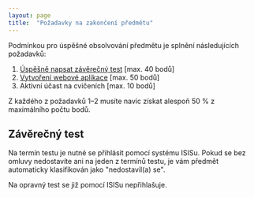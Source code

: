```yaml
---
layout: page
title:  "Požadavky na zakončení předmětu"
---
```


Podmínkou pro úspěšné obsolvování předmětu je splnění následujících požadavků:

1. [Úspěšně napsat závěrečný test](#test) [max. 40 bodů]
2. [Vytvoření webové aplikace](aplikace/) [max. 50 bodů]
3. Aktivní účast na cvičeních [max. 10 bodů]

Z každého z požadavků 1–2 musíte navíc získat alespoň 50 % z
maximálního počtu bodů.

<a id="test"></a>

## Závěrečný test ##

Na termín testu je nutné se přihlásit pomocí systému ISISu. Pokud se
bez omluvy nedostavíte ani na jeden z termínů testu, je vám předmět
automaticky klasifikován jako "nedostavil(a) se".

Na opravný test se již pomocí ISISu nepřihlašuje.
